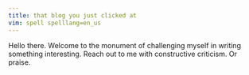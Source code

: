 ```yaml
---
title: that blog you just clicked at
vim: spell spelllang=en_us
---
```


Hello there. Welcome to the monument of challenging myself in writing something
interesting. Reach out to me with constructive criticism. Or praise.

